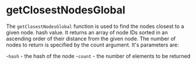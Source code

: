 # getClosestNodesGlobal

The `getClosestNodesGlobal` function is used to find the nodes closest to a given node. hash value. It returns an array of node IDs sorted in an ascending order of their distance from the given node. The number of nodes to return is specified by the count argument. It's parameters are:

-`hash` - the hash of the node
-`count` - the number of elements to be returned